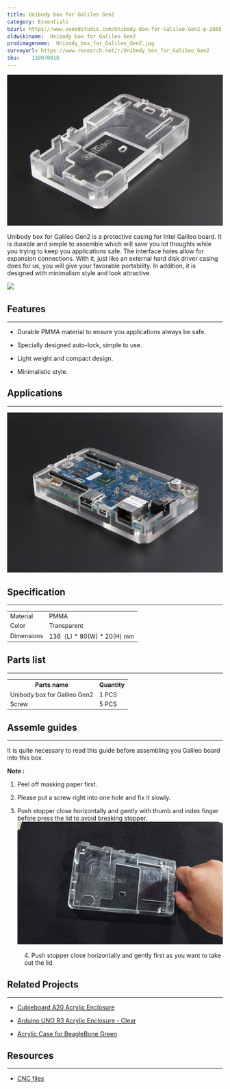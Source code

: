 ```yaml
---
title: Unibody box for Galileo Gen2
category: Essentials
bzurl: https://www.seeedstudio.com/Unibody-Box-for-Galileo-Gen2-p-2605.html
oldwikiname:  Unibody box for Galileo Gen2
prodimagename:  Unibody_box_for_Galileo_Gen2.jpg
surveyurl: https://www.research.net/r/Unibody_box_for_Galileo_Gen2
sku:    110070018
---
```

![](https://github.com/SeeedDocument/Unibody_box_for_Galileo_Gen2/raw/master/img/Unibody_box_for_Galileo_Gen2.jpg)

Unibody box for Galileo Gen2 is a protective casing for Intel Galileo board. It is durable and simple to assemble which will save you lot thoughts while you trying to keep you applications safe. The interface holes allow for expansion connections. With it, just like an external hard disk driver casing does for us, you will give your favorable portability. In addition, it is designed with minimalism style and look attractive.

[![](https://github.com/SeeedDocument/Seeed-WiKi/raw/master/docs/images/300px-Get_One_Now_Banner-ragular.png)](https://www.seeedstudio.com/Unibody-Box-for-Galileo-Gen2-p-2605.html)

##  Features
---
*   Durable PMMA material to ensure you applications always be safe.

*   Specially designed auto-lock, simple to use.

*   Light weight and compact design.

*   Minimalistic style.

##  Applications
---
![](https://github.com/SeeedDocument/Unibody_box_for_Galileo_Gen2/raw/master/img/Unibody_box_for_Galileo_Gen2_with_Galileo_.jpg)

##  Specification
---
<table>
<tr>
<td> Material </td>
<td> PMMA
</td></tr>
<tr>
<td> Color </td>
<td> Transparent
</td></tr>
<tr>
<td> Dimensions </td>
<td> 136（L) * 80(W) * 20(H) mm
</td></tr></table>

##  Parts list
---
<table>
<tr>
<th>Parts name   </th>
<th> Quantity
</th></tr>
<tr>
<td> Unibody box for Galileo Gen2  </td>
<td> 1 PCS
</td></tr>
<tr>
<td> Screw </td>
<td> 5 PCS
</td></tr></table>

##  Assemle guides
---
It is quite necessary to read this guide before assembling you Galileo board into this box.

**<span>Note :</span>**

1.  Peel off masking paper first.

2.  Please put a screw right into one hole and fix it slowly.

3.  Push stopper close horizontally and gently with thumb and index finger before press the lid to avoid breaking stopper.
![](https://github.com/SeeedDocument/Unibody_box_for_Galileo_Gen2/raw/master/img/800px-Galileogen2case_Assembly_Guide.jpg)

</dd><dd>4. Push stopper close horizontally and gently first as you want to take out the lid.
</dd></dl>

##  Related Projects
---
- [Cubieboard A20 Acrylic Enclosure](http://www.seeedstudio.com/depot/Cubieboard-A20-Acrylic-Enclosure-p-2396.html)

- [Arduino UNO R3 Acrylic Enclosure - Clear](http://www.seeedstudio.com/depot/Arduino-UNO-R3-Acrylic-Enclosure-Clear-p-2362.html)

- [Acrylic Case for BeagleBone Green](http://www.seeedstudio.com/depot/Acrylic-Case-for-BeagleBone-Green-p-2515.html)

##  Resources
---
- [CNC files](https://github.com/SeeedDocument/Unibody_box_for_Galileo_Gen2/raw/master/res/CNC_files.zip)
